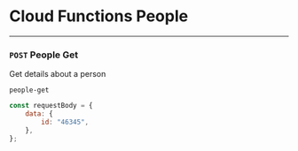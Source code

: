 # Cloud Functions People

***

### `POST` People Get

Get details about a person <br>

`people-get`

```js
const requestBody = {
    data: {
        id: "46345",
    },
};
```
